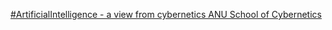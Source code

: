 [#ArtificialIntelligence - a view from cybernetics   ANU School of Cybernetics](https://qi.tc/qi/111338)
